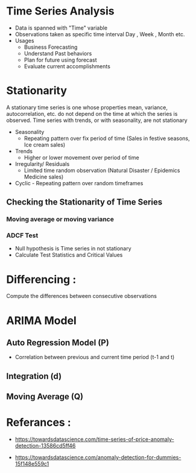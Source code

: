 # Time Series Analysis
- Data is spanned with "Time" variable 
- Observations taken as specific time interval Day , Week , Month etc.
- Usages 
  - Business Forecasting 
  - Understand Past behaviors
  - Plan for future using forecast
  - Evaluate current accomplishments 
  
# Stationarity 
A stationary time series is one whose properties mean, variance, autocorrelation, etc. do not depend on the time at which the series is observed.
Time series with trends, or with seasonality, are not stationary
- Seasonality
  - Repeating pattern over fix period of time (Sales in festive seasons, Ice cream sales)
- Trends 
  - Higher or lower movement over period of time  
- Irregularity/ Residuals 
  - Limited time random observation (Natural Disaster / Epidemics Medicine sales)
- Cyclic - Repeating pattern over random timeframes

## Checking the Stationarity of Time Series 
### Moving average or moving variance 
### ADCF Test
- Null hypothesis is Time series in not stationary 
- Calculate Test Statistics and Critical Values 

# Differencing : 
Compute the differences between consecutive observations

# ARIMA Model
## Auto Regression Model (P)
- Correlation between previous and current time period (t-1 and t)
## Integration (d)
## Moving Average (Q)

# Referances :

- https://towardsdatascience.com/time-series-of-price-anomaly-detection-13586cd5ff46

- https://towardsdatascience.com/anomaly-detection-for-dummies-15f148e559c1